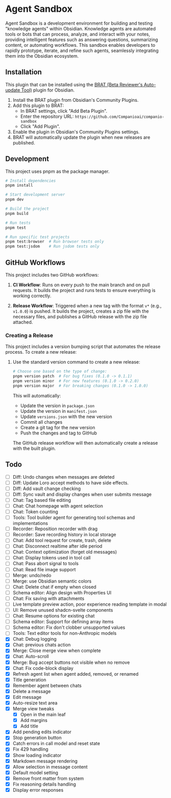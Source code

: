 # Agent Sandbox

Agent Sandbox is a development environment for building and testing "knowledge agents" within Obsidian. Knowledge 
agents are automated tools or bots that can process, analyze, and interact with your notes, providing intelligent 
features such as answering questions, summarizing content, or automating workflows. This sandbox enables developers 
to rapidly prototype, iterate, and refine such agents, seamlessly integrating them into the Obsidian ecosystem.


## Installation

This plugin that can be installed using the [BRAT (Beta Reviewer's Auto-update Tool)](https://github.com/TfTHacker/obsidian42-brat) plugin for Obsidian.

1. Install the BRAT plugin from Obsidian's Community Plugins.
2. Add this plugin to BRAT:
   - In BRAT settings, click "Add Beta Plugin".
   - Enter the repository URL: `https://github.com/Companioai/companio-sandbox`
   - Click "Add Plugin".
3. Enable the plugin in Obsidian's Community Plugins settings.
4. BRAT will automatically update the plugin when new releases are published.

## Development

This project uses pnpm as the package manager.

```bash
# Install dependencies
pnpm install

# Start development server
pnpm dev

# Build the project
pnpm build

# Run tests
pnpm test

# Run specific test projects
pnpm test:browser  # Run browser tests only
pnpm test:jsdom    # Run jsdom tests only
```

## GitHub Workflows

This project includes two GitHub workflows:

1. **CI Workflow**: Runs on every push to the main branch and on pull requests. It builds the project and runs tests to ensure everything is working correctly.

2. **Release Workflow**: Triggered when a new tag with the format `v*` (e.g., `v1.0.0`) is pushed. It builds the project, creates a zip file with the necessary files, and publishes a GitHub release with the zip file attached.

### Creating a Release

This project includes a version bumping script that automates the release process. To create a new release:

1. Use the standard version command to create a new release:
   ```bash
   # Choose one based on the type of change:
   pnpm version patch  # For bug fixes (0.1.0 -> 0.1.1)
   pnpm version minor  # For new features (0.1.0 -> 0.2.0)
   pnpm version major  # For breaking changes (0.1.0 -> 1.0.0)
   ```

   This will automatically:
   - Update the version in `package.json`
   - Update the version in `manifest.json`
   - Update `versions.json` with the new version
   - Commit all changes
   - Create a git tag for the new version
   - Push the changes and tag to GitHub

   The GitHub release workflow will then automatically create a release with the built plugin.

## Todo

- [ ] Diff: Undo changes when messages are deleted
- [ ] Diff: Update Loro accept methods to have side effects.
- [ ] Diff: Add vault change checking
- [ ] Diff: Sync vault and display changes when user submits message
- [ ] Chat: Tag based file editing
- [ ] Chat: Chat homepage with agent selection
- [ ] Chat: Token counting
- [ ] Tools: Tool builder agent for generating tool schemas and implementations
- [ ] Recorder: Reposition recorder with drag
- [ ] Recorder: Save recording history in local storage
- [ ] Chat: Add tool request for create, trash, delete
- [ ] Chat: Disconnect realtime after idle period
- [ ] Chat: Context optimization (forget old messages)
- [ ] Chat: Display tokens used in tool call
- [ ] Chat: Pass abort signal to tools
- [ ] Chat: Read file image support
- [ ] Merge: undo/redo
- [ ] Merge: use Obsidian semantic colors
- [ ] Chat: Delete chat if empty when closed
- [ ] Schema editor: Align design with Properties UI
- [ ] Chat: Fix saving with attachments
- [ ] Live template preview action, poor experience reading template in modal
- [ ] UI: Remove unused shadcn-svelte components 
- [ ] Chat: Resume options for existing chat
- [ ] Schema editor: Support for defining array items
- [ ] Schema editor: Fix don't clobber unsupported values
- [ ] Tools: Text editor tools for non-Anthropic models
- [x] Chat: Debug logging
- [x] Chat: previous chats action
- [x] Merge: Close merge view when complete
- [x] Chat: Auto-scroll
- [x] Merge: Bug accept buttons not visible when no remove
- [x] Chat: Fix code-block display
- [x] Refresh agent list when agent added, removed, or renamed
- [x] Title generation
- [x] Remember agent between chats
- [x] Delete a message
- [x] Edit message
- [x] Auto-resize text area
- [x] Merge view tweaks
  - [x] Open in the main leaf
  - [x] Add margins
  - [x] Add title 
- [x] Add pending edits indicator
- [x] Stop generation button
- [x] Catch errors in call model and reset state
- [x] Fix 429 handling
- [x] Show loading indicator
- [x] Markdown message rendering
- [x] Allow selection in message content
- [x] Default model setting
- [x] Remove front matter from system
- [x] Fix reasoning details handling
- [x] Display error responses
